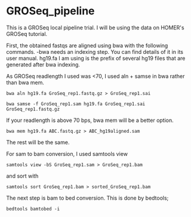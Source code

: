 # GROSeq_pipeline

This is a GROSeq local pipeline trial. I will be using the data on HOMER's GROSeq tutorial.

First, the obtained fastqs are aligned using bwa with the following commands.
-bwa needs an indexing step. You can find details of it in its user manual. hg19.fa I am using is the prefix of several hg19 files that are generated after bwa indexing.

As GROSeq readlength I used was <70, I used aln + samse in bwa rather than bwa mem.

`bwa aln hg19.fa GroSeq_rep1.fastq.gz > GroSeq_rep1.sai` 

`bwa samse -f GroSeq_rep1.sam hg19.fa GroSeq_rep1.sai GroSeq_rep1.fastq.gz`

If your readlength is above 70 bps, bwa mem will be a better option.

`bwa mem hg19.fa ABC.fastq.gz > ABC_hg19aligned.sam`

The rest will be the same.

For sam to bam conversion, I used samtools view

`samtools view -bS GroSeq_rep1.sam > GroSeq_rep1.bam`

and sort with

`samtools sort GroSeq_rep1.bam > sorted_GroSeq_rep1.bam`

The next step is bam to bed conversion. This is done by bedtools;

`bedtools bamtobed -i`
